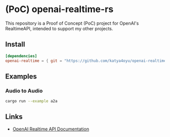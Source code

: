 # (PoC) openai-realtime-rs

This repository is a Proof of Concept (PoC) project for OpenAI's RealtimeAPI, intended to support my other projects.

## Install

```toml
[dependencies]
openai-realtime = { git = "https://github.com/katya4oyu/openai-realtime-rs.git" }
```

## Examples

### Audio to Audio

```bash
cargo run --example a2a
```

## Links

- [OpenAI Realtime API Documentation](https://platform.openai.com/docs/guides/realtime)
